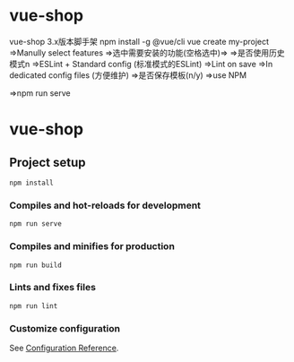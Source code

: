 # vue-shop
vue-shop
3.x版本脚手架
 npm install -g @vue/cli
 vue create my-project
 =>Manully select features
 =>选中需要安装的功能(空格选中)=>
=>是否使用历史模式n
=>ESLint + Standard config (标准模式的ESLint)
=>Lint on save
=>In dedicated config files (方便维护)
=>是否保存模板(n/y)
=>use NPM

=>npm run serve 


# vue-shop

## Project setup
```
npm install
```

### Compiles and hot-reloads for development
```
npm run serve
```

### Compiles and minifies for production
```
npm run build
```

### Lints and fixes files
```
npm run lint
```

### Customize configuration
See [Configuration Reference](https://cli.vuejs.org/config/).
